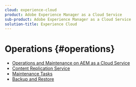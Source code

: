 ```yaml
---
cloud: experience-cloud
product: Adobe Experience Manager as a Cloud Service
sub-product: Adobe Experience Manager as a Cloud Service
solution-title: Experience Cloud
---
```


# Operations {#operations}

+ [Operations and Maintenance on AEM as a Cloud Service](/help/operations/home.md)
+ [Content Replication Service](replication.md)
+ [Maintenance Tasks](maintenance.md)
+ [Backup and Restore](backup.md)
